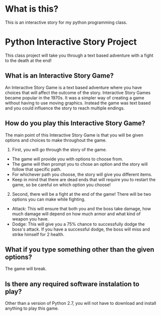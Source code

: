 # What is this?
This is an interactive story for my python programming class.
# Python Interactive Story Project
 This class project will take you through a text based adventure with a fight to the death at the end!
## What is an Interactive Story Game?
  An Interactive Story Game is a text based adventure where you have choices that will affect the outcome of the story. Interactive Story Games became popular in the 1970s. It was a simpler way of creating a game without having to use moving graphics. Instead the game was text based and you could influence the story to reach multiple endings.
## How do you play this Interactive Story Game?
 The main point of this Interactive Story Game is that you will be given options and choices to make throughout the game.
 1. First, you will go through the story of the game.
  * The game will provide you with options to choose from.
  * The game will then prompt you to chose an option and the story will follow that specific path.
  * For whichever path you choose, the story will give you different items.
  * Keep in mind that there are dead ends that will require you to restart the game, so be careful on which option you choose!
 2. Second, there will be a fight at the end of the game! There will be two options you can make while fighting.
  * Attack: This will ensure that both you and the boss take damage, how much damage will depend on how much armor and what kind of weapon you have.
  * Dodge: This will give you a 75% chance to successfully dodge the boss's attack. If you have a successful dodge, the boss will miss and strike himself for 2 health.
  
## What if you type something other than the given options?
 The game will break.
 
## Is there any required software instalation to play?
 Other than a version of Python 2.7, you will not have to download and install anything to play this game.
